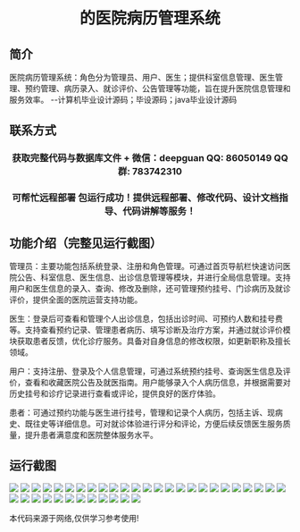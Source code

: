 <p><h1 align="center">的医院病历管理系统</h1></p>

## 简介
医院病历管理系统：角色分为管理员、用户、医生；提供科室信息管理、医生管理、预约管理、病历录入、就诊评价、公告管理等功能，旨在提升医院信息管理和服务效率。    --计算机毕业设计源码；毕设源码；java毕业设计源码


## 联系方式
<p><h3 align="center">获取完整代码与数据库文件 + 微信：deepguan QQ: 86050149 QQ群: 783742310</h3></p>
<p><h3 align="center">可帮忙远程部署 包运行成功！提供远程部署、修改代码、设计文档指导、代码讲解等服务！</h3></p>

## 功能介绍（完整见运行截图）
管理员：主要功能包括系统登录、注册和角色管理。可通过首页导航栏快速访问医院公告、科室信息、医生信息、出诊信息管理等模块，并进行全局信息管理。支持用户和医生信息的录入、查询、修改及删除，还可管理预约挂号、门诊病历及就诊评价，提供全面的医院运营支持功能。

医生：登录后可查看和管理个人出诊信息，包括出诊时间、可预约人数和挂号费等。支持查看预约记录、管理患者病历、填写诊断及治疗方案，并通过就诊评价模块获取患者反馈，优化诊疗服务。具备对自身信息的修改权限，如更新职称及擅长领域。

用户：支持注册、登录及个人信息管理，可通过系统预约挂号、查询医生信息及评价，查看和收藏医院公告及就医指南。用户能够录入个人病历信息，并根据需要对历史挂号和诊疗记录进行查看或评论，提供良好的医疗体验。

患者：可通过预约功能与医生进行挂号，管理和记录个人病历，包括主诉、现病史、既往史等详细信息。可对就诊体验进行评分和评论，方便后续反馈医生服务质量，提升患者满意度和医院整体服务水平。


## 运行截图
![](https://bs-1329754181.cos.ap-shanghai.myqcloud.com/ssm/HospitalMedicalRecordManagementSystem/img/001.jpg)
![](https://bs-1329754181.cos.ap-shanghai.myqcloud.com/ssm/HospitalMedicalRecordManagementSystem/img/002.jpg)
![](https://bs-1329754181.cos.ap-shanghai.myqcloud.com/ssm/HospitalMedicalRecordManagementSystem/img/003.jpg)
![](https://bs-1329754181.cos.ap-shanghai.myqcloud.com/ssm/HospitalMedicalRecordManagementSystem/img/004.jpg)
![](https://bs-1329754181.cos.ap-shanghai.myqcloud.com/ssm/HospitalMedicalRecordManagementSystem/img/005.jpg)
![](https://bs-1329754181.cos.ap-shanghai.myqcloud.com/ssm/HospitalMedicalRecordManagementSystem/img/006.jpg)
![](https://bs-1329754181.cos.ap-shanghai.myqcloud.com/ssm/HospitalMedicalRecordManagementSystem/img/007.jpg)
![](https://bs-1329754181.cos.ap-shanghai.myqcloud.com/ssm/HospitalMedicalRecordManagementSystem/img/008.jpg)
![](https://bs-1329754181.cos.ap-shanghai.myqcloud.com/ssm/HospitalMedicalRecordManagementSystem/img/009.jpg)
![](https://bs-1329754181.cos.ap-shanghai.myqcloud.com/ssm/HospitalMedicalRecordManagementSystem/img/010.jpg)
![](https://bs-1329754181.cos.ap-shanghai.myqcloud.com/ssm/HospitalMedicalRecordManagementSystem/img/011.jpg)
![](https://bs-1329754181.cos.ap-shanghai.myqcloud.com/ssm/HospitalMedicalRecordManagementSystem/img/012.jpg)
![](https://bs-1329754181.cos.ap-shanghai.myqcloud.com/ssm/HospitalMedicalRecordManagementSystem/img/013.jpg)
![](https://bs-1329754181.cos.ap-shanghai.myqcloud.com/ssm/HospitalMedicalRecordManagementSystem/img/014.jpg)
![](https://bs-1329754181.cos.ap-shanghai.myqcloud.com/ssm/HospitalMedicalRecordManagementSystem/img/015.jpg)
![](https://bs-1329754181.cos.ap-shanghai.myqcloud.com/ssm/HospitalMedicalRecordManagementSystem/img/016.jpg)
![](https://bs-1329754181.cos.ap-shanghai.myqcloud.com/ssm/HospitalMedicalRecordManagementSystem/img/017.jpg)
![](https://bs-1329754181.cos.ap-shanghai.myqcloud.com/ssm/HospitalMedicalRecordManagementSystem/img/018.jpg)
![](https://bs-1329754181.cos.ap-shanghai.myqcloud.com/ssm/HospitalMedicalRecordManagementSystem/img/019.jpg)
![](https://bs-1329754181.cos.ap-shanghai.myqcloud.com/ssm/HospitalMedicalRecordManagementSystem/img/020.jpg)
![](https://bs-1329754181.cos.ap-shanghai.myqcloud.com/ssm/HospitalMedicalRecordManagementSystem/img/021.jpg)
![](https://bs-1329754181.cos.ap-shanghai.myqcloud.com/ssm/HospitalMedicalRecordManagementSystem/img/022.jpg)
![](https://bs-1329754181.cos.ap-shanghai.myqcloud.com/ssm/HospitalMedicalRecordManagementSystem/img/023.jpg)
![](https://bs-1329754181.cos.ap-shanghai.myqcloud.com/ssm/HospitalMedicalRecordManagementSystem/img/024.jpg)
![](https://bs-1329754181.cos.ap-shanghai.myqcloud.com/ssm/HospitalMedicalRecordManagementSystem/img/025.jpg)
![](https://bs-1329754181.cos.ap-shanghai.myqcloud.com/ssm/HospitalMedicalRecordManagementSystem/img/026.jpg)
![](https://bs-1329754181.cos.ap-shanghai.myqcloud.com/ssm/HospitalMedicalRecordManagementSystem/img/027.jpg)
![](https://bs-1329754181.cos.ap-shanghai.myqcloud.com/ssm/HospitalMedicalRecordManagementSystem/img/028.jpg)
![](https://bs-1329754181.cos.ap-shanghai.myqcloud.com/ssm/HospitalMedicalRecordManagementSystem/img/029.jpg)
![](https://bs-1329754181.cos.ap-shanghai.myqcloud.com/ssm/HospitalMedicalRecordManagementSystem/img/030.jpg)
![](https://bs-1329754181.cos.ap-shanghai.myqcloud.com/ssm/HospitalMedicalRecordManagementSystem/img/031.jpg)
![](https://bs-1329754181.cos.ap-shanghai.myqcloud.com/ssm/HospitalMedicalRecordManagementSystem/img/032.jpg)
![](https://bs-1329754181.cos.ap-shanghai.myqcloud.com/ssm/HospitalMedicalRecordManagementSystem/img/033.jpg)
![](https://bs-1329754181.cos.ap-shanghai.myqcloud.com/ssm/HospitalMedicalRecordManagementSystem/img/034.jpg)
![](https://bs-1329754181.cos.ap-shanghai.myqcloud.com/ssm/HospitalMedicalRecordManagementSystem/img/035.jpg)
![](https://bs-1329754181.cos.ap-shanghai.myqcloud.com/ssm/HospitalMedicalRecordManagementSystem/img/036.jpg)
![](https://bs-1329754181.cos.ap-shanghai.myqcloud.com/ssm/HospitalMedicalRecordManagementSystem/img/037.jpg)

<p>本代码来源于网络,仅供学习参考使用!</p>
